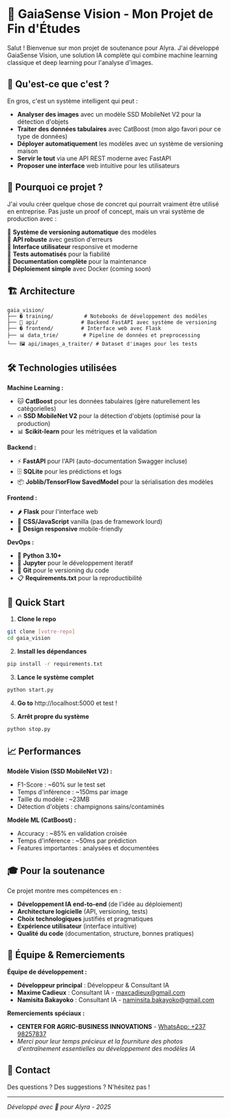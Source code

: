 # 🌱 GaiaSense Vision - Mon Projet de Fin d'Études

Salut ! Bienvenue sur mon projet de soutenance pour Alyra. J'ai développé GaiaSense Vision, une solution IA complète qui combine machine learning classique et deep learning pour l'analyse d'images.

## 🎯 Qu'est-ce que c'est ?

En gros, c'est un système intelligent qui peut :
- **Analyser des images** avec un modèle SSD MobileNet V2 pour la détection d'objets
- **Traiter des données tabulaires** avec CatBoost (mon algo favori pour ce type de données)
- **Déployer automatiquement** les modèles avec un système de versioning maison
- **Servir le tout** via une API REST moderne avec FastAPI
- **Proposer une interface** web intuitive pour les utilisateurs

## 🌱 Pourquoi ce projet ?

J'ai voulu créer quelque chose de concret qui pourrait vraiment être utilisé en entreprise. Pas juste un proof of concept, mais un vrai système de production avec :

🌿 **Système de versioning automatique** des modèles  
🌿 **API robuste** avec gestion d'erreurs  
🌿 **Interface utilisateur** responsive et moderne  
🌿 **Tests automatisés** pour la fiabilité  
🌿 **Documentation complète** pour la maintenance  
🌿 **Déploiement simple** avec Docker (coming soon)  

## 🏗️ Architecture

```
gaia_vision/
├── � training/          # Notebooks de développement des modèles
├── 🔌 api/              # Backend FastAPI avec système de versioning
├── � frontend/         # Interface web avec Flask
├── 📊 data_trie/        # Pipeline de données et preprocessing
└── 🖼️ api/images_a_traiter/ # Dataset d'images pour les tests
```

## 🛠️ Technologies utilisées

**Machine Learning :**
- 🐱 **CatBoost** pour les données tabulaires (gère naturellement les catégorielles)
- 🔥 **SSD MobileNet V2** pour la détection d'objets (optimisé pour la production)
- 📊 **Scikit-learn** pour les métriques et la validation

**Backend :**
- ⚡ **FastAPI** pour l'API (auto-documentation Swagger incluse)
- 🗄️ **SQLite** pour les prédictions et logs
- 📦 **Joblib/TensorFlow SavedModel** pour la sérialisation des modèles

**Frontend :**
- 🌶️ **Flask** pour l'interface web
- 🎨 **CSS/JavaScript** vanilla (pas de framework lourd)
- 📱 **Design responsive** mobile-friendly

**DevOps :**
- 🐍 **Python 3.10+** 
- 📝 **Jupyter** pour le développement iteratif
- 🔧 **Git** pour le versioning du code
- 📋 **Requirements.txt** pour la reproductibilité

## 🌱 Quick Start

1. **Clone le repo**
```bash
git clone [votre-repo]
cd gaia_vision
```

2. **Install les dépendances**
```bash
pip install -r requirements.txt
```

3. **Lance le système complet**
```bash
python start.py
```

4. **Go to** http://localhost:5000 et test !

5. **Arrêt propre du système**
```bash
python stop.py
```

## 📈 Performances

**Modèle Vision (SSD MobileNet V2) :**
- F1-Score : ~60% sur le test set
- Temps d'inférence : ~150ms par image
- Taille du modèle : ~23MB
- Détection d'objets : champignons sains/contaminés

**Modèle ML (CatBoost) :**
- Accuracy : ~85% en validation croisée
- Temps d'inférence : ~50ms par prédiction
- Features importantes : analysées et documentées

## 🎓 Pour la soutenance

Ce projet montre mes compétences en :
- **Développement IA end-to-end** (de l'idée au déploiement)
- **Architecture logicielle** (API, versioning, tests)
- **Choix technologiques** justifiés et pragmatiques
- **Expérience utilisateur** (interface intuitive)
- **Qualité du code** (documentation, structure, bonnes pratiques)

## 👥 Équipe & Remerciements

**Équipe de développement :**
- **Développeur principal** : Développeur & Consultant IA
- **Maxime Cadieux** : Consultant IA - [maxcadieux@gmail.com](mailto:maxcadieux@gmail.com)
- **Namisita Bakayoko** : Consultant IA - [naminsita.bakayoko@gmail.com](mailto:naminsita.bakayoko@gmail.com)

**Remerciements spéciaux :**
- **CENTER FOR AGRIC-BUSINESS INNOVATIONS** - [WhatsApp: +237 98257837](https://wa.me/237982578375)
- *Merci pour leur temps précieux et la fourniture des photos d'entraînement essentielles au développement des modèles IA*

## 🤝 Contact

Des questions ? Des suggestions ? N'hésitez pas !

---

*Développé avec 🌱 pour Alyra - 2025*
